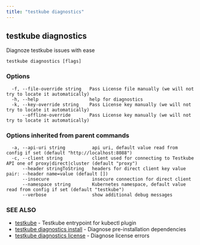 ```yaml
---
title: "testkube diagnostics"
---
```

## testkube diagnostics

Diagnoze testkube issues with ease

```
testkube diagnostics [flags]
```

### Options

```
  -f, --file-override string   Pass License file manually (we will not try to locate it automatically)
  -h, --help                   help for diagnostics
  -k, --key-override string    Pass License key manually (we will not try to locate it automatically)
      --offline-override       Pass License key manually (we will not try to locate it automatically)
```

### Options inherited from parent commands

```
  -a, --api-uri string          api uri, default value read from config if set (default "http://localhost:8088")
  -c, --client string           client used for connecting to Testkube API one of proxy|direct|cluster (default "proxy")
      --header stringToString   headers for direct client key value pair: --header name=value (default [])
      --insecure                insecure connection for direct client
      --namespace string        Kubernetes namespace, default value read from config if set (default "testkube")
      --verbose                 show additional debug messages
```

### SEE ALSO

* [testkube](testkube.md)	 - Testkube entrypoint for kubectl plugin
* [testkube diagnostics install](testkube-diagnostics-install.md)	 - Diagnose pre-installation dependencies
* [testkube diagnostics license](testkube-diagnostics-license.md)	 - Diagnose license errors

